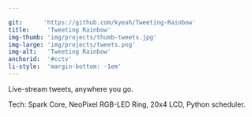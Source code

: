 ```yaml
---

git:      'https://github.com/kyeah/Tweeting-Rainbow'
title:     'Tweeting Rainbow'
img-thumb: 'img/projects/thumb-tweets.jpg'
img-large: 'img/projects/tweets.png'
img-alt:   'Tweeting Rainbow'
anchorid:  '#cctv'
li-style:  'margin-bottom: -1em'
---
```


Live-stream tweets, anywhere you go.


<p-dark>Tech: Spark Core, NeoPixel RGB-LED Ring, 20x4 LCD, Python scheduler.</p-dark>